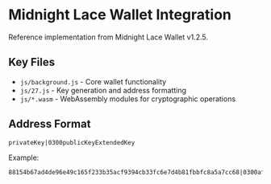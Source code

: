 # Midnight Lace Wallet Integration

Reference implementation from Midnight Lace Wallet v1.2.5.

## Key Files
- `js/background.js` - Core wallet functionality
- `js/27.js` - Key generation and address formatting
- `js/*.wasm` - WebAssembly modules for cryptographic operations

## Address Format
```
privateKey|0300publicKeyExtendedKey
```

Example:
```
88154b67ad4de96e49c165f233b35acf9394cb33fc6e7d4b81fbbfc8a5a7cc68|0300af9d1cd4f80fa2db5f525538bf6601ad4c523a0be3836d9eebae30ca548846581b391976cc21331874ded8dd0b5998ca5f8b25ed48e04b8e
```
